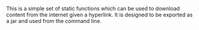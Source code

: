 This is a simple set of static functions which can be used to download content from the internet given a hyperlink.  It is designed to be exported as a jar and used from the command line.